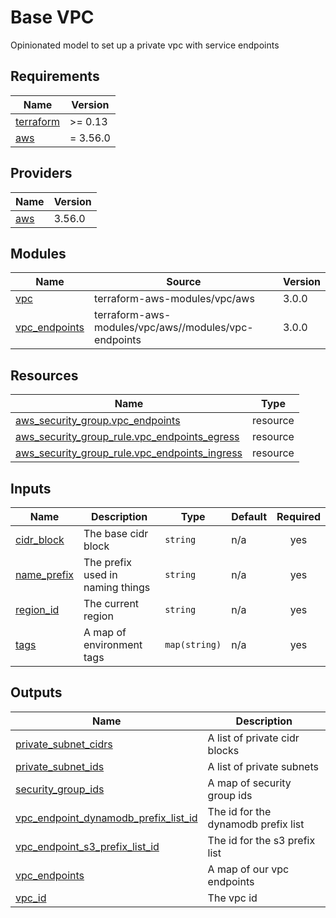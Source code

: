 # Base VPC

Opinionated model to set up a private vpc with service endpoints

<!-- BEGIN_TF_DOCS -->
## Requirements

| Name | Version |
|------|---------|
| <a name="requirement_terraform"></a> [terraform](#requirement\_terraform) | >= 0.13 |
| <a name="requirement_aws"></a> [aws](#requirement\_aws) | = 3.56.0 |

## Providers

| Name | Version |
|------|---------|
| <a name="provider_aws"></a> [aws](#provider\_aws) | 3.56.0 |

## Modules

| Name | Source | Version |
|------|--------|---------|
| <a name="module_vpc"></a> [vpc](#module\_vpc) | terraform-aws-modules/vpc/aws | 3.0.0 |
| <a name="module_vpc_endpoints"></a> [vpc\_endpoints](#module\_vpc\_endpoints) | terraform-aws-modules/vpc/aws//modules/vpc-endpoints | 3.0.0 |

## Resources

| Name | Type |
|------|------|
| [aws_security_group.vpc_endpoints](https://registry.terraform.io/providers/hashicorp/aws/3.56.0/docs/resources/security_group) | resource |
| [aws_security_group_rule.vpc_endpoints_egress](https://registry.terraform.io/providers/hashicorp/aws/3.56.0/docs/resources/security_group_rule) | resource |
| [aws_security_group_rule.vpc_endpoints_ingress](https://registry.terraform.io/providers/hashicorp/aws/3.56.0/docs/resources/security_group_rule) | resource |

## Inputs

| Name | Description | Type | Default | Required |
|------|-------------|------|---------|:--------:|
| <a name="input_cidr_block"></a> [cidr\_block](#input\_cidr\_block) | The base cidr block | `string` | n/a | yes |
| <a name="input_name_prefix"></a> [name\_prefix](#input\_name\_prefix) | The prefix used in naming things | `string` | n/a | yes |
| <a name="input_region_id"></a> [region\_id](#input\_region\_id) | The current region | `string` | n/a | yes |
| <a name="input_tags"></a> [tags](#input\_tags) | A map of environment tags | `map(string)` | n/a | yes |

## Outputs

| Name | Description |
|------|-------------|
| <a name="output_private_subnet_cidrs"></a> [private\_subnet\_cidrs](#output\_private\_subnet\_cidrs) | A list of private cidr blocks |
| <a name="output_private_subnet_ids"></a> [private\_subnet\_ids](#output\_private\_subnet\_ids) | A list of private subnets |
| <a name="output_security_group_ids"></a> [security\_group\_ids](#output\_security\_group\_ids) | A map of security group ids |
| <a name="output_vpc_endpoint_dynamodb_prefix_list_id"></a> [vpc\_endpoint\_dynamodb\_prefix\_list\_id](#output\_vpc\_endpoint\_dynamodb\_prefix\_list\_id) | The id for the dynamodb prefix list |
| <a name="output_vpc_endpoint_s3_prefix_list_id"></a> [vpc\_endpoint\_s3\_prefix\_list\_id](#output\_vpc\_endpoint\_s3\_prefix\_list\_id) | The id for the s3 prefix list |
| <a name="output_vpc_endpoints"></a> [vpc\_endpoints](#output\_vpc\_endpoints) | A map of our vpc endpoints |
| <a name="output_vpc_id"></a> [vpc\_id](#output\_vpc\_id) | The vpc id |
<!-- END_TF_DOCS -->
